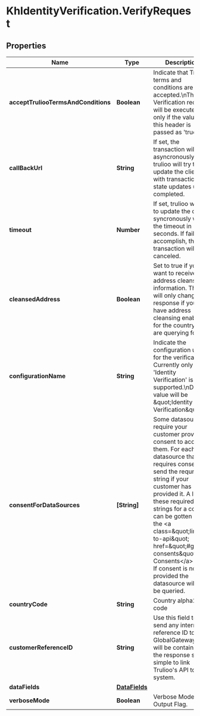 # KhIdentityVerification.VerifyRequest

## Properties

Name | Type | Description | Notes
------------ | ------------- | ------------- | -------------
**acceptTruliooTermsAndConditions** | **Boolean** | Indicate that Trulioo terms and conditions are accepted.\\nThe Verification request will be executed only if the value of this header is passed as &#39;true&#39;. | [optional] 
**callBackUrl** | **String** | If set, the transaction will run asyncronously and trulioo will try to update the client with transaction state updates until completed. | [optional] 
**timeout** | **Number** | If set, trulioo will try to update the client syncronously within the timeout in seconds. If failed to accomplish, the transaction will be canceled. | [optional] 
**cleansedAddress** | **Boolean** | Set to true if you want to receive address cleanse information. This will only change the response if you have address cleansing enabled for the country you are querying for. | [optional] 
**configurationName** | **String** | Indicate the configuration used for the verification. Currently only &#39;Identity Verification&#39; is supported.\\nDefault value will be \&quot;Identity Verification\&quot; | [optional] 
**consentForDataSources** | **[String]** | Some datasources require your customer provide consent to access them. For each datasource that requires consent, send the requred string if your customer has provided it. A list of these required strings for a country can be gotten by the &lt;a class&#x3D;\&quot;link-to-api\&quot; href&#x3D;\&quot;#get-consents\&quot;&gt;Get Consents&lt;/a&gt; call. If consent is not provided the datasource will not be queried. | [optional] 
**countryCode** | **String** | Country alpha2 code | 
**customerReferenceID** | **String** | Use this field to send any internal reference ID to GlobalGateway. It will be contained in the response so it is simple to link Trulioo&#39;s API to your system. | [optional] 
**dataFields** | [**DataFields**](DataFields.md) |  | 
**verboseMode** | **Boolean** | Verbose Mode Output Flag. | [optional] 



